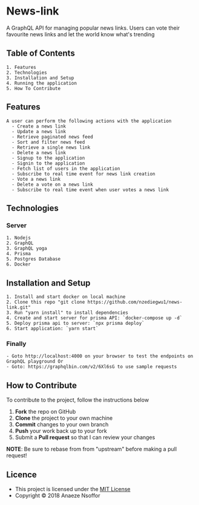 # News-link

A GraphQL API for managing popular news links. Users can vote their favourite news links and let the world know what's trending

## Table of Contents

    1. Features
    2. Technologies
    3. Installation and Setup
    4. Running the application
    5. How To Contribute

## Features

    A user can perform the following actions with the application
      - Create a news link
      - Update a news link
      - Retrieve paginated news feed
      - Sort and filter news feed
      - Retrieve a single news link
      - Delete a news link
      - Signup to the application
      - Signin to the application
      - Fetch list of users in the application
      - Subscribe to real time event for news link creation
      - Vote a news link
      - Delete a vote on a news link
      - Subscribe to real time event when user votes a news link

## Technologies

### Server

    1. Nodejs
    2. GraphQL
    3. GraphQL yoga
    4. Prisma
    5. Postgres Database
    6. Docker

## Installation and Setup

    1. Install and start docker on local machine
    2. Clone this repo "git clone https://github.com/nzediegwu1/news-link.git"
    3. Run "yarn install" to install dependencies
    4. Create and start server for prisma API: `docker-compose up -d`
    5. Deploy prisma api to server: `npx prisma deploy`
    6. Start application: `yarn start`

### Finally

    - Goto http://localhost:4000 on your browser to test the endpoints on GraphQL playground Or
    - Goto: https://graphqlbin.com/v2/6Xl6sG to use sample requests

## How to Contribute

To contribute to the project, follow the instructions below

1.  **Fork** the repo on GitHub
2.  **Clone** the project to your own machine
3.  **Commit** changes to your own branch
4.  **Push** your work back up to your fork
5.  Submit a **Pull request** so that I can review your changes

**NOTE**: Be sure to rebase from from "upstream" before making a pull request!

## Licence

- This project is licensed under the [MIT License](https://github.com/nzediegwu1/news-link/blob/develop/LICENSE)
- Copyright © 2018 Anaeze Nsoffor
